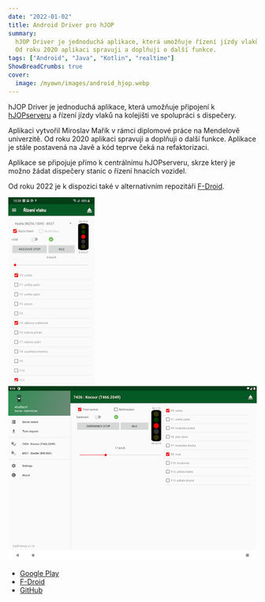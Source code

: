 ```yaml
---
date: "2022-01-02"
title: Android Driver pro hJOP
summary:
  hJOP Driver je jednoduchá aplikace, která umožňuje řízení jízdy vlaků na modelovém kolejišti.
  Od roku 2020 aplikaci spravuji a doplňuji o další funkce.
tags: ["Android", "Java", "Kotlin", "realtime"]
ShowBreadCrumbs: true
cover:
  image: /myown/images/android_hjop.webp
---
```


hJOP Driver je jednoduchá aplikace, která umožňuje připojení k [hJOPserveru](http://hjop.kmz-brno.cz) a řízení jízdy vlaků na kolejišti ve spolupráci s dispečery.

Aplikaci vytvořil Miroslav Mařík v rámci diplomové práce na Mendelově univerzitě.
Od roku 2020 aplikaci spravuji a doplňuji o další funkce. Aplikace je stále postavená na Javě a kód teprve čeká na refaktorizaci.

Aplikace se připojuje přímo k centrálnímu hJOPserveru, skrze který je možno žádat dispečery stanic o řízení hnacích vozidel.

Od roku 2022 je k dispozici také v alternativním repozitáři [F-Droid](https://f-droid.org).

![hJOPandroidDriver train controller](/myown/images/android_hjop.webp)
![hJOPandroidDriver train controller for tablets](/myown/images/android_hjop2.webp)

- [Google Play](https://play.google.com/store/apps/details?id=cz.mendelu.xmarik.train_manager)
- [F-Droid](https://f-droid.org/en/packages/cz.mendelu.xmarik.train_manager)
- [GitHub](https://github.com/kmzbrnoI/hJOPandroidDriver)
